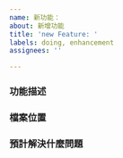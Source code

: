 ```yaml
---
name: 新功能：
about: 新增功能
title: 'new Feature: '
labels: doing, enhancement
assignees: ''

---
```


### 功能描述

### 檔案位置

### 預計解決什麼問題
